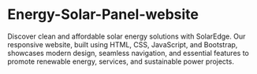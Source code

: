 # Energy-Solar-Panel-website
Discover clean and affordable solar energy solutions with SolarEdge. Our responsive website, built using HTML, CSS, JavaScript, and Bootstrap, showcases modern design, seamless navigation, and essential features to promote renewable energy, services, and sustainable power projects.

